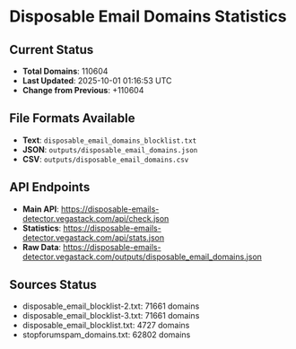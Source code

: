 # Disposable Email Domains Statistics

## Current Status
- **Total Domains**: 110604
- **Last Updated**: 2025-10-01 01:16:53 UTC
- **Change from Previous**: +110604

## File Formats Available
- **Text**: `disposable_email_domains_blocklist.txt`
- **JSON**: `outputs/disposable_email_domains.json`
- **CSV**: `outputs/disposable_email_domains.csv`

## API Endpoints
- **Main API**: https://disposable-emails-detector.vegastack.com/api/check.json
- **Statistics**: https://disposable-emails-detector.vegastack.com/api/stats.json
- **Raw Data**: https://disposable-emails-detector.vegastack.com/outputs/disposable_email_domains.json

## Sources Status
- disposable_email_blocklist-2.txt: 71661 domains
- disposable_email_blocklist-3.txt: 71661 domains
- disposable_email_blocklist.txt: 4727 domains
- stopforumspam_domains.txt: 62802 domains

